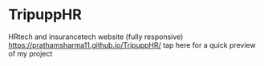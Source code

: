 # TripuppHR
HRtech and insurancetech website (fully responsive)
https://prathamsharma11.github.io/TripuppHR/  tap here for a quick preview of my project
